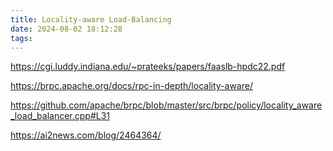 ```yaml
---
title: Locality-aware Load-Balancing
date: 2024-08-02 18:12:28
tags:
---
```


https://cgi.luddy.indiana.edu/~prateeks/papers/faaslb-hpdc22.pdf

https://brpc.apache.org/docs/rpc-in-depth/locality-aware/

https://github.com/apache/brpc/blob/master/src/brpc/policy/locality_aware_load_balancer.cpp#L31

https://ai2news.com/blog/2464364/
